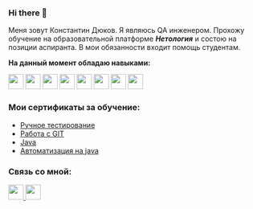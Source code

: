 ### Hi there 👋


Меня зовут Константин Дюков. Я являюсь QA инженером.
Прохожу обучение на образовательной платформе ***Нетология*** и состою на позиции аспиранта. В мои обязанности входит помощь студентам.


**На данный момент обладаю навыками:**

<div>
<img src="https://user-images.githubusercontent.com/112799254/230769122-7fbda6f6-84d0-47ad-85b9-7caa3f17f084.png" height="30"/>
<img src="https://user-images.githubusercontent.com/112799254/230769362-d2019136-98dd-499b-aa35-87587ceb2791.png" height="30"/>
<img src="https://user-images.githubusercontent.com/112799254/230769440-ff750399-e49b-42ee-81b5-172b4ba08ad6.png" height="30"/>
<img src="https://user-images.githubusercontent.com/112799254/230769470-7be21e20-292f-4acd-b53a-694cf371ae2e.png" height="30"/>
<img src="https://user-images.githubusercontent.com/112799254/230769505-926fd25a-c3bf-4b0d-8372-b096322f94fa.png" height="30"/>
<img src="https://user-images.githubusercontent.com/112799254/230769512-d6b00409-f876-4cce-9249-bbf8de48cb4a.png" height="30"/>
<img src="https://user-images.githubusercontent.com/112799254/230769535-18425c81-2477-4546-a595-fa90e862b54d.svg" height="30"/>
<img src="https://user-images.githubusercontent.com/112799254/230769551-23f46546-e671-4924-a85e-5f312d7ece45.png" height="30"/>
</div>



### Мои сертификаты за обучение:

- [Ручное тестирование](https://github.com/KostaLacostaQA/KostaLacostaQA/blob/main/certifitat/manual.pdf)
- [Работа с GIT](https://github.com/KostaLacostaQA/KostaLacostaQA/blob/main/certifitat/git.pdf)
- [Java](https://github.com/KostaLacostaQA/KostaLacostaQA/blob/main/certifitat/java.pdf)
- [Автоматизация на java](https://github.com/KostaLacostaQA/KostaLacostaQA/blob/main/certifitat/automatic.pdf)


### Связь со мной:


<div>
<a href="https://t.me/kostadrug"><img src="https://user-images.githubusercontent.com/112799254/230774191-48d5da76-85a0-417c-a186-cd0031778ab9.png" height="30"/>
<a href="mailto:dukov423@mail.ru"><img src="https://user-images.githubusercontent.com/112799254/230774247-cb01275c-e12b-4ace-8955-bf3e41683ae9.png" height="30"/> 
</div>
